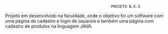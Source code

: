                                                    PROJETO N.E.S

Projeto em desenvolvido na faculdade, onde o objetivo foi um software com uma página de cadastro e login de úsuarios e também uma página com cadastro de produtos na línguagem JAVA.
